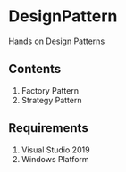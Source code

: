 # DesignPattern
Hands on Design Patterns

## Contents
1. Factory Pattern
2. Strategy Pattern

## Requirements
1. Visual Studio 2019
2. Windows Platform
